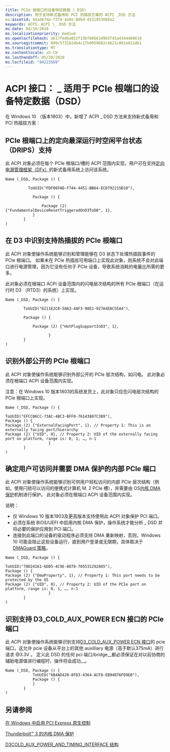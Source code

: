 ```yaml
---
title: PCIe 根端口的设备特定数据 (_DSD)
description: 用于支持新式备用和 PCI 热插拔方案的 ACPI _DSD 方法
ms:assetid: 44ad67da-f374-4a8e-80bd-d531853088a2
keywords: ACPI，ACPI \_ DSD 方法
ms.date: 04/10/2018
ms.localizationpriority: medium
ms.openlocfilehash: a617fed6a852f33bf00663d9b5f45a4344488618
ms.sourcegitcommit: 609c5731b2db4c17b9959082c4621c001e012db1
ms.translationtype: MT
ms.contentlocale: zh-CN
ms.lasthandoff: 05/30/2020
ms.locfileid: "84223569"
---
```

# <a name="acpi-interface-device-specific-data-_dsd-for-pcie-root-ports"></a>ACPI 接口： \_ 适用于 PCIe 根端口的设备特定数据（DSD）

在 Windows 10 （版本1803）中，新增了 ACPI \_ DSD 方法来支持新式备用和 PCI 热插拔方案：

## <a name="directed-deepest-runtime-idle-platform-state-drips-support-on-pcie-root-ports"></a>PCIe 根端口上的定向最深运行时空闲平台状态（DRIPS）支持

 此 ACPI 对象必须在每个 PCIe 根端口/槽的 ACPI 范围内实现，用户可在支持[定向电源管理框架（DFx）](../kernel/introduction-to-the-directed-power-management-framework.md)的新式备用系统上访问该系统。

```ASL
Name (_DSD, Package () {

          ToUUID("FDF06FAD-F744-4451-BB64-ECD792215B10"),

            Package () {

                Package (2) {"FundamentalDeviceResetTriggeredOnD3ToD0", 1},
            }
        }
)
```

## <a name="identifying-pcie-root-ports-supporting-hot-plug-in-d3"></a>在 D3 中识别支持热插拔的 PCIe 根端口

此 ACPI 对象使操作系统能够识别和管理能够在 D3 状态下处理热插拔事件的 PCIe 根端口。 如果未在 PCIe 热插拔可用端口上实现此对象，则系统不会对此端口进行电源管理，因为它没有任何子 PCIe 设备，导致系统消耗的电量比所需的更多。

此对象必须在根端口 ACPI 设备范围内的闪电层次结构的所有 PCIe 根端口（在运行时 D3 （RTD3）的系统）上实现。

```ASL
Name (_DSD, Package () {  

        ToUUID("6211E2C0-58A3-4AF3-90E1-927A4E0C55A4"),  

        Package () {  

            Package (2) {"HotPlugSupportInD3", 1},  

                   }
        }
)
```

## <a name="identifying-externally-exposed-pcie-root-ports"></a>识别外部公开的 PCIe 根端口

此 ACPI 对象使操作系统能够识别外部公开的 PCIe 层次结构，如闪电。 此对象必须在根端口 ACPI 设备范围内实现。

注意：在 Windows 10 版本1803的系统发货上，此对象只应在闪电层次结构的 PCIe 根端口上实现。

```ASL
Name (_DSD, Package () {  

ToUUID("EFCC06CC-73AC-4BC3-BFF0-76143807C389"),
Package () {
Package (2) {"ExternalFacingPort", 1}, // Property 1: This is an externally facing port/hierarchy
Package (2) {"UID", 0}, // Property 2: UID of the externally facing port on platform, range is: 0, 1, …, n-1
                   }
        }
)
```

## <a name="identifying-internal-pcie-ports-accessible-to-users-and-requiring-dma-protection"></a>确定用户可访问并需要 DMA 保护的内部 PCIe 端口

此 ACPI 对象使操作系统能够识别可供用户轻松访问的内部 PCIe 层次结构（例如，使用闩锁可以访问的便携式计算机 M. 2 PCIe 槽），并需要由 OS[内核 DMA 保护](https://docs.microsoft.com/windows/security/information-protection/kernel-dma-protection-for-thunderbolt)机制进行保护。 此对象必须在根端口 ACPI 设备范围内实现。 

说明： 
-   仅 Windows 10 版本1903及更高版本支持使用此 ACPI 对象保护 PCI 端口。
-   必须在系统 BIOS/UEFI 中启用内核 DMA 保护，操作系统才能分析 \_ DSD 并将必要的保护应用到 PCI 端口。
-   连接到此端口的设备的驱动程序必须支持 DMA 重新映射，否则，Windows 10 可能会阻止这些设备运行，直到用户登录或无限期，具体取决于[DMAGuard 策略](https://docs.microsoft.com/windows/client-management/mdm/policy-csp-dmaguard)。


```ASL
Name (_DSD, Package () {  

ToUUID("70D24161-6DD5-4C9E-8070-705531292865"),
Package () {
Package (2) {"DmaProperty", 1}, // Property 1: This port needs to be protected by the OS
Package (2) {"UID", 0}, // Property 2: UID of the PCIe port on platform, range is: 0, 1, …, n-1
                   }
        }
)
```

## <a name="identifying-pcie-ports-supporting-d3_cold_aux_power-ecn-interface"></a>识别支持 D3_COLD_AUX_POWER ECN 接口的 PCIe 端口

此 ACPI 对象使操作系统能够识别支持[D3_COLD_AUX_POWER ECN 接口](https://docs.microsoft.com/windows-hardware/drivers/ddi/wdm/ns-wdm-_d3cold_aux_power_and_timing_interface)的 pcie 端口，这允许 pcie 设备从平台上的其他 auxilliary 电源（高于默认375mA）进行请求 @3.3V 。 定义此 DSD 的任何 pci 端口/bridge__都必须保证在对以前协商的辅助电源值进行编程时，操作将会成功__。

```ASL
Name (_DSD, Package () {
            ToUUID("6B4AD420-8FD3-4364-ACF8-EB94876FD9EB"),
            Package () {
            }
        }
)

```


## <a name="see-also"></a>另请参阅

[在 Windows 中启用 PCI Express 原生控制](enabling-pci-express-native-control.md)

[Thunderbolt™ 3 的内核 DMA 保护](https://docs.microsoft.com/windows/security/information-protection/kernel-dma-protection-for-thunderbolt)

[D3COLD_AUX_POWER_AND_TIMING_INTERFACE 结构](https://docs.microsoft.com/windows-hardware/drivers/ddi/wdm/ns-wdm-_d3cold_aux_power_and_timing_interface)
